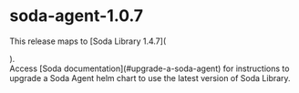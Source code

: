 # soda-agent-1.0.7

This release maps to \[Soda Library 1.4.7]\(

).\
Access \[Soda documentation]\(#upgrade-a-soda-agent) for instructions to upgrade a Soda Agent helm chart to use the latest version of Soda Library.
